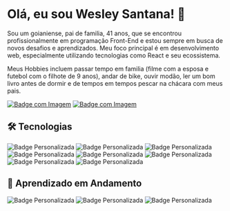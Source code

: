 # Olá, eu sou Wesley Santana! 👋

Sou um goianiense, pai de familia, 41 anos, que se encontrou profissionalmente em programação Front-End e estou sempre em busca de novos desafios e aprendizados. Meu foco principal é em desenvolvimento web, especialmente utilizando tecnologias como React e seu ecossistema.

Meus Hobbies incluem passar tempo em familia (filme com a esposa e futebol com o filhote de 9 anos), andar de bike, ouvir modão, ler um bom livro antes de dormir e de tempos em tempos pescar na chácara com meus pais.

[![Badge com Imagem](https://img.shields.io/badge/LinkedIn-0077B5?style=for-the-badge&logo=linkedin&logoColor=white)](https://www.linkedin.com/in/wesley-santana-22591a180/)
[![Badge com Imagem](https://img.shields.io/badge/Instagram-E4405F?style=for-the-badge&logo=instagram&logoColor=white)](https://www.instagram.com/wesley_rsan/)


## 🛠 Tecnologias

![Badge Personalizada](https://img.shields.io/badge/JavaScript-323330?style=for-the-badge&logo=javascript&logoColor=F7DF1E)
![Badge Personalizada](https://img.shields.io/badge/React-20232A?style=for-the-badge&logo=react&logoColor=61DAFB)
![Badge Personalizada](https://img.shields.io/badge/HTML5-E34F26?style=for-the-badge&logo=html5&logoColor=white)
![Badge Personalizada](https://img.shields.io/badge/CSS3-1572B6?style=for-the-badge&logo=css3&logoColor=white)
![Badge Personalizada](https://img.shields.io/badge/Sass-CC6699?style=for-the-badge&logo=sass&logoColor=white)
![Badge Personalizada](https://img.shields.io/badge/GIT-E44C30?style=for-the-badge&logo=git&logoColor=white)
![Badge Personalizada](https://img.shields.io/badge/Redux-593D88?style=for-the-badge&logo=redux&logoColor=white)
![Badge Personalizada](https://img.shields.io/badge/Bootstrap-563D7C?style=for-the-badge&logo=bootstrap&logoColor=white)

## :dart: Aprendizado em Andamento
![Badge Personalizada](https://img.shields.io/badge/Jest-C21325?style=for-the-badge&logo=jest&logoColor=white)
![Badge Personalizada](https://img.shields.io/badge/Flutter-02569B?style=for-the-badge&logo=flutter&logoColor=white)
![Badge Personalizada](https://img.shields.io/badge/Express%20js-000000?style=for-the-badge&logo=express&logoColor=white)
